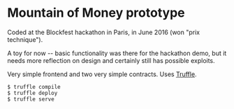 # Mountain of Money prototype

Coded at the Blockfest hackathon in Paris, in June 2016 (won "prix technique").

A toy for now -- basic functionality was there for the hackathon demo, but it needs more reflection on design and certainly still has possible exploits.

Very simple frontend and two very simple contracts. Uses [Truffle](https://github.com/ConsenSys/truffle).

```
$ truffle compile
$ truffle deploy
$ truffle serve
```

